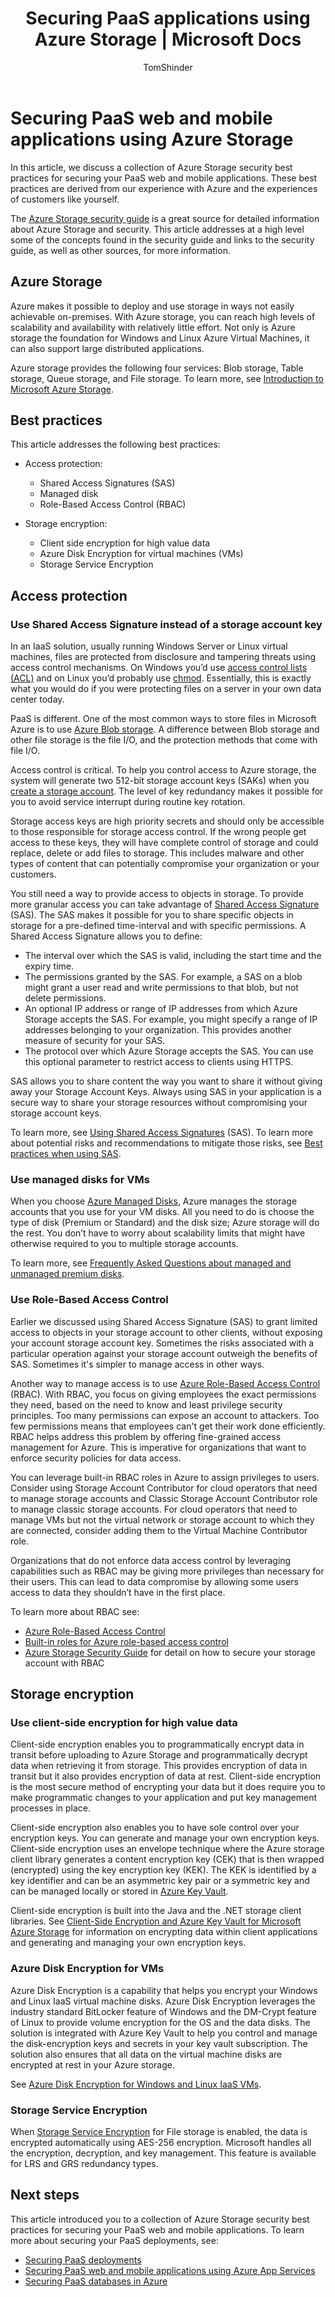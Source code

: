 ﻿---
title: Securing PaaS applications using Azure Storage | Microsoft Docs
description: " Learn about Azure Storage security best practices for securing your PaaS web and mobile applications. "
services: security
documentationcenter: na
author: TomShinder
manager: MBaldwin
editor: ''

ms.assetid:
ms.service: security
ms.devlang: na
ms.topic: article
ms.tgt_pltfrm: na
ms.workload: na
ms.date: 11/21/2017
ms.author: TomShinder

---
# Securing PaaS web and mobile applications using Azure Storage
In this article, we discuss a collection of Azure Storage security best practices for securing your PaaS web and mobile applications. These best practices are derived from our experience with Azure and the experiences of customers like yourself.

The [Azure Storage security guide](../storage/common/storage-security-guide.md) is a great source for detailed information about Azure Storage and security.  This article addresses at a high level some of the concepts found in the security guide and links to the security guide, as well as other sources, for more information.

## Azure Storage
Azure makes it possible to deploy and use storage in ways not easily achievable on-premises. With Azure storage, you can reach high levels of scalability and availability with relatively little effort. Not only is Azure storage the foundation for Windows and Linux Azure Virtual Machines, it can also support large distributed applications.

Azure storage provides the following four services: Blob storage, Table storage, Queue storage, and File storage. To learn more, see [Introduction to Microsoft Azure Storage](../storage/storage-introduction.md).

## Best practices
This article addresses the following best practices:

- Access protection:
   - Shared Access Signatures (SAS)
   - Managed disk
   - Role-Based Access Control (RBAC)

- Storage encryption:
   - Client side encryption for high value data
   - Azure Disk Encryption for virtual machines (VMs)
   - Storage Service Encryption

## Access protection
### Use Shared Access Signature instead of a storage account key

In an IaaS solution, usually running Windows Server or Linux virtual machines, files are protected from disclosure and tampering threats using access control mechanisms. On Windows you’d use [access control lists (ACL)](../virtual-network/virtual-networks-acl.md) and on Linux you’d probably use [chmod](https://en.wikipedia.org/wiki/Chmod). Essentially, this is exactly what you would do if you were protecting files on a server in your own data center today.

PaaS is different. One of the most common ways to store files in Microsoft Azure is to use [Azure Blob storage](../storage/storage-dotnet-how-to-use-blobs.md). A difference between Blob storage and other file storage is the file I/O, and the protection methods that come with file I/O.

Access control is critical. To help you control access to Azure storage, the system will generate two 512-bit storage account keys (SAKs) when you [create a storage account](../storage/common/storage-create-storage-account.md). The level of key redundancy makes it possible for you to avoid service interrupt during routine key rotation.

Storage access keys are high priority secrets and should only be accessible to those responsible for storage access control. If the wrong people get access to these keys, they will have complete control of storage and could replace, delete or add files to storage. This includes malware and other types of content that can potentially compromise your organization or your customers.

You still need a way to provide access to objects in storage. To provide more granular access you can take advantage of [Shared Access Signature](../storage/common/storage-dotnet-shared-access-signature-part-1.md) (SAS). The SAS makes it possible for you to share specific objects in storage for a pre-defined time-interval and with specific permissions. A Shared Access Signature allows you to define:

- The interval over which the SAS is valid, including the start time and the expiry time.
- The permissions granted by the SAS. For example, a SAS on a blob might grant a user read and write permissions to that blob, but not delete permissions.
- An optional IP address or range of IP addresses from which Azure Storage accepts the SAS. For example, you might specify a range of IP addresses belonging to your organization. This provides another measure of security for your SAS.
- The protocol over which Azure Storage accepts the SAS. You can use this optional parameter to restrict access to clients using HTTPS.

SAS allows you to share content the way you want to share it without giving away your Storage Account Keys. Always using SAS in your application is a secure way to share your storage resources without compromising your storage account keys.

To learn more, see [Using Shared Access Signatures](../storage/common/storage-dotnet-shared-access-signature-part-1.md) (SAS). To learn more about potential risks and recommendations to mitigate those risks, see [Best practices when using SAS](../storage/common/storage-dotnet-shared-access-signature-part-1.md).

### Use managed disks for VMs

When you choose [Azure Managed Disks](../storage/storage-managed-disks-overview.md), Azure manages the storage accounts that you use for your VM disks. All you need to do is choose the type of disk (Premium or Standard) and the disk size; Azure storage will do the rest. You don’t have to worry about scalability limits that might have otherwise required to you to multiple storage accounts.

To learn more, see [Frequently Asked Questions about managed and unmanaged premium disks](../storage/storage-faq-for-disks.md).

### Use Role-Based Access Control

Earlier we discussed using Shared Access Signature (SAS) to grant limited access to objects in your storage account to other clients, without exposing your account storage account key. Sometimes the risks associated with a particular operation against your storage account outweigh the benefits of SAS. Sometimes it's simpler to manage access in other ways.

Another way to manage access is to use [Azure Role-Based Access Control](../active-directory/role-based-access-control-what-is.md) (RBAC). With RBAC, you focus on giving employees the exact permissions they need, based on the need to know and least privilege security principles. Too many permissions can expose an account to attackers. Too few permissions means that employees can't get their work done efficiently. RBAC helps address this problem by offering fine-grained access management for Azure. This is imperative for organizations that want to enforce security policies for data access.

You can leverage built-in RBAC roles in Azure to assign privileges to users. Consider using Storage Account Contributor for cloud operators that need to manage storage accounts and Classic Storage Account Contributor role to manage classic storage accounts. For cloud operators that need to manage VMs but not the virtual network or storage account to which they are connected, consider adding them to the Virtual Machine Contributor role.

Organizations that do not enforce data access control by leveraging capabilities such as RBAC may be giving more privileges than necessary for their users. This can lead to data compromise by allowing some users access to data they shouldn’t have in the first place.

To learn more about RBAC see:

- [Azure Role-Based Access Control](../active-directory/role-based-access-control-configure.md)
- [Built-in roles for Azure role-based access control](../active-directory/role-based-access-built-in-roles.md)
- [Azure Storage Security Guide](../storage/common/storage-security-guide.md) for detail on how to secure your storage account with RBAC

## Storage encryption
### Use client-side encryption for high value data

Client-side encryption enables you to programmatically encrypt data in transit before uploading to Azure Storage and programmatically decrypt data when retrieving it from storage.  This provides encryption of data in transit but it also provides encryption of data at rest.  Client-side encryption is the most secure method of encrypting your data but it does require you to make programmatic changes to your application and put key management processes in place.

Client-side encryption also enables you to have sole control over your encryption keys.  You can generate and manage your own encryption keys.  Client-side encryption uses an envelope technique where the Azure storage client library generates a content encryption key (CEK) that is then wrapped (encrypted) using the key encryption key (KEK). The KEK is identified by a key identifier and can be an asymmetric key pair or a symmetric key and can be managed locally or stored in [Azure Key Vault](../key-vault/key-vault-whatis.md).

Client-side encryption is built into the Java and the .NET storage client libraries.  See [Client-Side Encryption and Azure Key Vault for Microsoft Azure Storage](../storage/storage-client-side-encryption.md) for information on encrypting data within client applications and generating and managing your own encryption keys.

### Azure Disk Encryption for VMs
Azure Disk Encryption is a capability that helps you encrypt your Windows and Linux IaaS virtual machine disks. Azure Disk Encryption leverages the industry standard BitLocker feature of Windows and the DM-Crypt feature of Linux to provide volume encryption for the OS and the data disks. The solution is integrated with Azure Key Vault to help you control and manage the disk-encryption keys and secrets in your key vault subscription. The solution also ensures that all data on the virtual machine disks are encrypted at rest in your Azure storage.

See [Azure Disk Encryption for Windows and Linux IaaS VMs](azure-security-disk-encryption.md).

### Storage Service Encryption
When [Storage Service Encryption](../storage/storage-service-encryption.md) for File storage is enabled, the data is encrypted automatically using AES-256 encryption. Microsoft handles all the encryption, decryption, and key management. This feature is available for LRS and GRS redundancy types.

## Next steps
This article introduced you to a collection of Azure Storage security best practices for securing your PaaS web and mobile applications. To learn more about securing your PaaS deployments, see:

- [Securing PaaS deployments](security-paas-deployments.md)
- [Securing PaaS web and mobile applications using Azure App Services](security-paas-applications-using-app-services.md)
- [Securing PaaS databases in Azure](security-paas-applications-using-sql.md)

